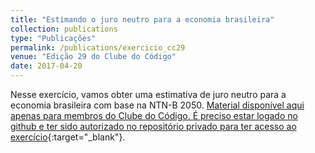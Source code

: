 ```yaml
---
title: "Estimando o juro neutro para a economia brasileira"
collection: publications
type: "Publicações"
permalink: /publications/exercicio_cc29
venue: "Edição 29 do Clube do Código"
date: 2017-04-20
---
```


Nesse exercício, vamos obter uma estimativa de juro neutro para a economia brasileira com base na NTN-B 2050. [Material disponível aqui apenas para membros do Clube do Código. É preciso estar logado no github e ter sido autorizado no repositório privado para ter acesso ao exercício](https://github.com/analisemacro/clubedocodigo/tree/master/exercicios/clube29){:target="_blank"}.